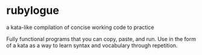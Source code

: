 # rubylogue
a kata-like compilation of concise working code to practice 

Fully functional programs that you can copy, paste, and run. Use in the form of a kata as a way to learn syntax and vocabulary through repetition.


